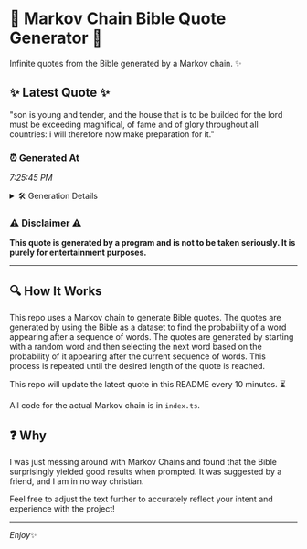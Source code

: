 # 📖 Markov Chain Bible Quote Generator 📖

Infinite quotes from the Bible generated by a Markov chain. ✨

## ✨ Latest Quote ✨
"son is young and tender, and the house that is to be builded for the lord must be exceeding magnifical, of fame and of glory throughout all countries: i will therefore now make preparation for it."

### ⏰ Generated At
*7:25:45 PM*

<details>
    <summary>🛠️ Generation Details</summary>
    <p>
        <strong>🌱 Seed:</strong> son<br>
        <strong>🔄 Iterations:</strong> 35<br>
        <strong>📜 Context History:</strong><br>[ son ]: is<br>[ son, is ]: young<br>[ son, is, young ]: and<br>[ son, is, young, and ]: tender,<br>[ son, is, young, and, tender, ]: and<br>[ son, is, young, and, tender,, and ]: the<br>[ is, young, and, tender,, and, the ]: house<br>[ young, and, tender,, and, the, house ]: that<br>[ and, tender,, and, the, house, that ]: is<br>[ tender,, and, the, house, that, is ]: to<br>[ and, the, house, that, is, to ]: be<br>[ the, house, that, is, to, be ]: builded<br>[ house, that, is, to, be, builded ]: for<br>[ that, is, to, be, builded, for ]: the<br>[ is, to, be, builded, for, the ]: lord<br>[ to, be, builded, for, the, lord ]: must<br>[ be, builded, for, the, lord, must ]: be<br>[ builded, for, the, lord, must, be ]: exceeding<br>[ for, the, lord, must, be, exceeding ]: magnifical,<br>[ the, lord, must, be, exceeding, magnifical, ]: of<br>[ lord, must, be, exceeding, magnifical,, of ]: fame<br>[ must, be, exceeding, magnifical,, of, fame ]: and<br>[ be, exceeding, magnifical,, of, fame, and ]: of<br>[ exceeding, magnifical,, of, fame, and, of ]: glory<br>[ magnifical,, of, fame, and, of, glory ]: throughout<br>[ of, fame, and, of, glory, throughout ]: all<br>[ fame, and, of, glory, throughout, all ]: countries:<br>[ and, of, glory, throughout, all, countries: ]: i<br>[ of, glory, throughout, all, countries:, i ]: will<br>[ glory, throughout, all, countries:, i, will ]: therefore<br>[ throughout, all, countries:, i, will, therefore ]: now<br>[ all, countries:, i, will, therefore, now ]: make<br>[ countries:, i, will, therefore, now, make ]: preparation<br>[ i, will, therefore, now, make, preparation ]: for<br>[ will, therefore, now, make, preparation, for ]: it.<br>
    </p>
</details>

### ⚠️ Disclaimer ⚠️
**This quote is generated by a program and is not to be taken seriously. It is purely for entertainment purposes.**

---

## 🔍 How It Works

This repo uses a Markov chain to generate Bible quotes. The quotes are generated by using the Bible as a dataset to find the probability of a word appearing after a sequence of words. The quotes are generated by starting with a random word and then selecting the next word based on the probability of it appearing after the current sequence of words. This process is repeated until the desired length of the quote is reached.

This repo will update the latest quote in this README every 10 minutes. ⏳

All code for the actual Markov chain is in `index.ts`.

## ❓ Why

I was just messing around with Markov Chains and found that the Bible surprisingly yielded good results when prompted. 
It was suggested by a friend, and I am in no way christian.

Feel free to adjust the text further to accurately reflect your intent and experience with the project!

---

*Enjoy*✨
